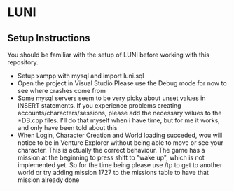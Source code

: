 # LUNI 

## Setup Instructions
You should be familiar with the setup of LUNI before working with this repository.

- Setup xampp with mysql and import luni.sql
- Open the project in Visual Studio
	Please use the Debug mode for now to see where crashes come from
- Some mysql servers seem to be very picky about unset values in INSERT statements. If you experience problems creating accounts/characters/sessions, please add the necessary values to the *DB.cpp files.
	I'll do that myself when i have time, but for me it works, and only have been told about this
- When Login, Character Creation and World loading succeded, wou will notice to be in Venture Explorer without being able to move or see your character. This is actually the correct behaviour.
	The game has a mission at the beginning to press shift to "wake up", which is not implemented yet.
	So for the time being please use /tp <zoneid> to get to another world or try adding mission 1727 to the missions table to have that mission already done